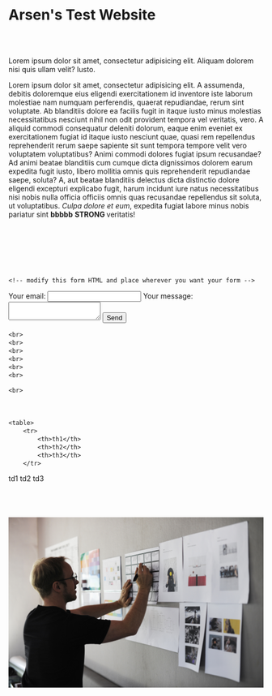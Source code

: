 <!DOCTYPE html>
<html lang="en" xmlns:a="http://www.w3.org/1999/html">
<head>
    <meta charset="UTF-8">
    <title>Arsen's Test Website</title>
</head>
<body>
    <h1 id="top">Arsen's Test Website</h1>
    <br>
    <h2 align="center"><Heading></Heading></h2>
        <p>Lorem ipsum dolor sit amet, consectetur adipisicing elit. Aliquam dolorem nisi quis ullam velit? Iusto.</p>
        <p>Lorem ipsum dolor sit amet, consectetur adipisicing elit. A assumenda, debitis doloremque eius eligendi exercitationem id inventore iste laborum molestiae nam numquam perferendis, quaerat repudiandae, rerum sint voluptate. Ab blanditiis dolore ea facilis fugit in itaque iusto minus molestias necessitatibus nesciunt nihil non odit provident tempora vel veritatis, vero. A aliquid commodi consequatur deleniti dolorum, eaque enim eveniet ex exercitationem fugiat id itaque iusto nesciunt quae, quasi rem repellendus reprehenderit rerum saepe sapiente sit sunt tempora tempore velit vero voluptatem voluptatibus? Animi commodi dolores fugiat ipsum recusandae? Ad animi beatae blanditiis cum cumque dicta dignissimos dolorem earum expedita fugit iusto, libero mollitia omnis quis reprehenderit repudiandae saepe, soluta? A, aut beatae blanditiis delectus dicta distinctio dolore eligendi excepturi explicabo fugit, harum incidunt iure natus necessitatibus nisi nobis nulla officia officiis omnis quas recusandae repellendus sit soluta, ut voluptatibus. <i>Culpa dolore et eum</i>, expedita fugiat labore minus nobis pariatur sint <b>bbbbb</b> <strong>STRONG </strong>veritatis!</p>
    <br>
    <br>
    <br>
    <br>
    <br>




    <!-- modify this form HTML and place wherever you want your form -->
<form
  action="https://formspree.io/f/mrgjkqww"
  method="POST"
>
  <label>
    Your email:
    <input type="email" name="email">
  </label>
  <label>
    Your message:
    <textarea name="message"></textarea>
  </label>
  <!-- your other form fields go here -->
  <button type="submit">Send</button>
</form>


    <br>
    <br>
    <br>
    <br>
    <br>
    <br>
<!--    <a href="mailto:arsen.baiseupov@gmail.com">Email me here.</a>-->
    <br>



    <table>
        <tr>
            <th>th1</th>
            <th>th2</th>
            <th>th3</th>
        </tr>
<tr>
        <td>td1</td>
        <td>td2</td>
        <td>td3</td>
</tr>
    </table>
    <br>
    <br>
    <br>
    <br>
    <br>
<!--    <p><a href="#top">top</a></p>-->
<!--    <blockquote>blockquote</blockquote>-->
<!--        <blockquote>blockquote2</blockquote>-->
    <img src="./resources/k193ae0001914.jpg" width="650" alt="img from resources">





</body>
</html>
